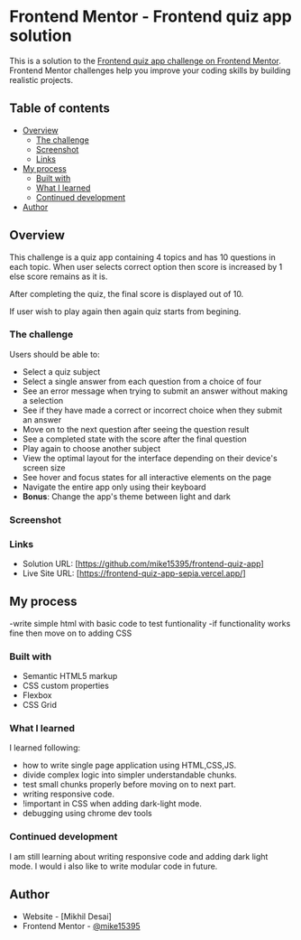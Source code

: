 # Frontend Mentor - Frontend quiz app solution

This is a solution to the [Frontend quiz app challenge on Frontend Mentor](https://www.frontendmentor.io/challenges/frontend-quiz-app-BE7xkzXQnU). Frontend Mentor challenges help you improve your coding skills by building realistic projects. 

## Table of contents

- [Overview](#overview)
  - [The challenge](#the-challenge)
  - [Screenshot](#screenshot)
  - [Links](#links)
- [My process](#my-process)
  - [Built with](#built-with)
  - [What I learned](#what-i-learned)
  - [Continued development](#continued-development)
- [Author](#author)


## Overview

This challenge is a quiz app containing 4 topics and has 10 questions in each topic. When user selects correct option then score is increased by 1 else score remains as it is.

After completing the quiz, the final score is displayed out of 10.

If user wish to play again then again quiz starts from begining.


### The challenge

Users should be able to:

- Select a quiz subject
- Select a single answer from each question from a choice of four
- See an error message when trying to submit an answer without making a selection
- See if they have made a correct or incorrect choice when they submit an answer
- Move on to the next question after seeing the question result
- See a completed state with the score after the final question
- Play again to choose another subject
- View the optimal layout for the interface depending on their device's screen size
- See hover and focus states for all interactive elements on the page
- Navigate the entire app only using their keyboard
- **Bonus**: Change the app's theme between light and dark

### Screenshot


### Links

- Solution URL: [https://github.com/mike15395/frontend-quiz-app]
- Live Site URL: [https://frontend-quiz-app-sepia.vercel.app/]

## My process

-write simple html with basic code to test funtionality
-if functionality works fine then move on to adding CSS


### Built with

- Semantic HTML5 markup
- CSS custom properties
- Flexbox
- CSS Grid

### What I learned
I learned following:

- how to write single page application using HTML,CSS,JS.
- divide complex logic into simpler understandable chunks.
- test small chunks properly before moving on to next part.
- writing responsive code.
- !important in CSS when adding dark-light mode.
- debugging using chrome dev tools

### Continued development

I am still learning about writing responsive code and adding dark light mode.
I would i also like to write modular code in future.


## Author

- Website - [Mikhil Desai]
- Frontend Mentor - [@mike15395](https://www.frontendmentor.io/profile/mike15395)


